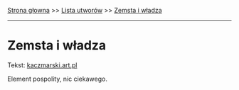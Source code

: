 [Strona głowna](../index.md) >> [Lista utworów](../list.md) >> [Zemsta i władza](687.md)

---

# Zemsta i władza

Tekst: [kaczmarski.art.pl](https://www.kaczmarski.art.pl/tworczosc/wiersze/zemsta-i-wladza/)

Element pospolity, nic ciekawego.